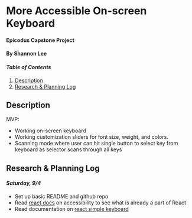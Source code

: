 # More Accessible On-screen Keyboard

#### Epicodus Capstone Project

#### By Shannon Lee

#### _Table of Contents_

1. [Description](#description)
2. [Research & Planning Log](#planning)

## Description <a id ="description"></a>

MVP:

- Working on-screen keyboard
- Working customization sliders for font size, weight, and colors.
- Scanning mode where user can hit single button to select key from keyboard as selector scans through all keys

## Research & Planning Log <a id ="planning"></a>

#### _Saturday, 9/4_

- Set up basic README and github repo
- Read [react docs](https://reactjs.org/docs/accessibility.html) on accessibility to see what is already a part of React
- Read documentation on [react simple keyboard](https://www.npmjs.com/package/react-simple-keyboard)
